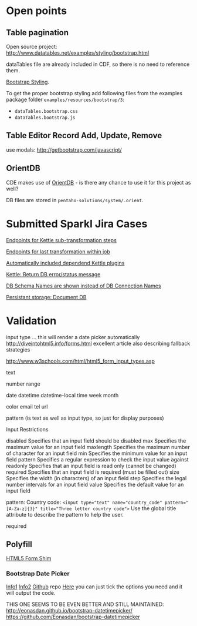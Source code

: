 

# Open points

## Table pagination

Open source project: http://www.datatables.net/examples/styling/bootstrap.html

dataTables file are already included in CDF, so there is no need to reference them.

[Bootstrap Styling](https://editor.datatables.net/examples/styling/bootstrap.html).

To get the proper bootstrap styling add following files from the examples package folder `examples/resources/bootstrap/3`:

- `dataTables.bootstrap.css`
- `dataTables.bootstrap.js`

## Table Editor Record Add, Update, Remove

use modals: http://getbootstrap.com/javascript/

## OrientDB

CDE makes use of [OrientDB](http://www.orientechnologies.com/orientdb/) - is there any chance to use it for this project as well?

DB files are stored in `pentaho-solutions/system/.orient`.


# Submitted Sparkl Jira Cases

[Endpoints for Kettle sub-transformation steps](http://jira.pentaho.com/browse/SPARKL-65)

[Endpoints for last transformation within job](http://jira.pentaho.com/browse/SPARKL-66)

[Automatically included dependend Kettle plugins](http://jira.pentaho.com/browse/SPARKL-67)

[Kettle: Return DB error/status message](http://jira.pentaho.com/browse/PDI-12719)

[DB Schema Names are shown instead of DB Connection Names](https://github.com/webdetails/kettle-baserver-utils/issues/2)

[Persistant storage: Document DB](http://jira.pentaho.com/browse/SPARKL-96)

# Validation

input type ... this will render a date picker automatically
http://diveintohtml5.info/forms.html
excellent article also describing fallback strategies


http://www.w3schools.com/html/html5_form_input_types.asp


text

number
range

date
datetime
datetime-local
time
week
month

color
email
tel
url


pattern (is text as well as input type, so just for display purposes)



Input Restrictions

disabled	Specifies that an input field should be disabled
max	Specifies the maximum value for an input field
maxlength	Specifies the maximum number of character for an input field
min	Specifies the minimum value for an input field
pattern	Specifies a regular expression to check the input value against
readonly	Specifies that an input field is read only (cannot be changed)
required	Specifies that an input field is required (must be filled out)
size	Specifies the width (in characters) of an input field
step	Specifies the legal number intervals for an input field
value	Specifies the default value for an input field

pattern:
Country code: `<input type="text" name="country_code" pattern="[A-Za-z]{3}" title="Three letter country code">`
Use the global title attribute to describe the pattern to help the user.

required

## Polyfill

[HTML5 Form Shim](http://dsheiko.github.io/HTML5-Form-Shim/)

### Bootstrap Date Picker
[Info1](http://bootstrap-datepicker.readthedocs.org/en/release/)
[Info2](https://github.com/eternicode/bootstrap-datepicker/blob/release/docs/index.rst)
[Github](https://github.com/eternicode/bootstrap-datepicker/) repo
[Here](http://eternicode.github.io/bootstrap-datepicker/?markup=component&format=yyyy-mm-dd&weekStart=&startDate=&endDate=&startView=0&minViewMode=0&todayBtn=false&language=en&orientation=auto&multidate=&multidateSeparator=&keyboardNavigation=on&forceParse=on#sandbox) you can just tick the options you need and it will output the code.

THIS ONE SEEMS TO BE EVEN BETTER AND STILL MAINTAINED:
http://eonasdan.github.io/bootstrap-datetimepicker/
https://github.com/Eonasdan/bootstrap-datetimepicker